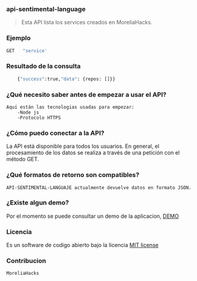 ### api-sentimental-language
> Esta API lista los services creados en MoreliaHacks.

### Ejemplo

```sh
GET   "service'
```
### Resultado de la consulta
```sh
	{"success":true,"data": {repos: []}}
```
### ¿Qué necesito saber antes de empezar a usar el API?

	Aquí están las tecnologias usadas para empezar:
		-Node js
		-Protocolo HTTPS

### ¿Cómo puedo conectar a la API?

La API está disponible para todos los usuarios. En general, el procesamiento de los datos se realiza a través de una petición con el método GET.

### ¿Qué formatos de retorno son compatibles?

	API-SENTIMENTAL-LANGUAJE actualmente devuelve datos en formato JSON.

### ¿Existe algun demo?

Por el momento se puede consultar un demo de la aplicacion, [DEMO](https://moreliahacks-service-list.herokuapp.com/service)

### Licencia

Es un software de codigo abierto bajo la licencia [MIT license](http://opensource.org/licenses/MIT)

### Contribucion

	MoreliaHacks
